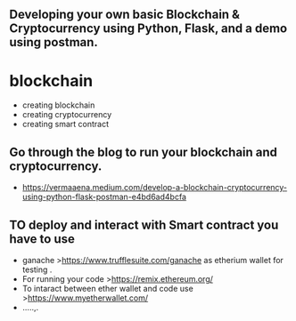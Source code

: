 ## Developing your own basic Blockchain & Cryptocurrency using Python, Flask, and a demo using postman.

# blockchain

- creating blockchain 
- creating cryptocurrency
- creating smart contract

## Go through the blog to run your  blockchain and cryptocurrency.

- https://vermaaena.medium.com/develop-a-blockchain-cryptocurrency-using-python-flask-postman-e4bd6ad4bcfa

##  TO deploy and interact with Smart contract you  have to use 
- ganache >https://www.trufflesuite.com/ganache as etherium wallet for testing .
- For running your code >https://remix.ethereum.org/ 
- To intaract between ether wallet and code use >https://www.myetherwallet.com/
- .....,.


